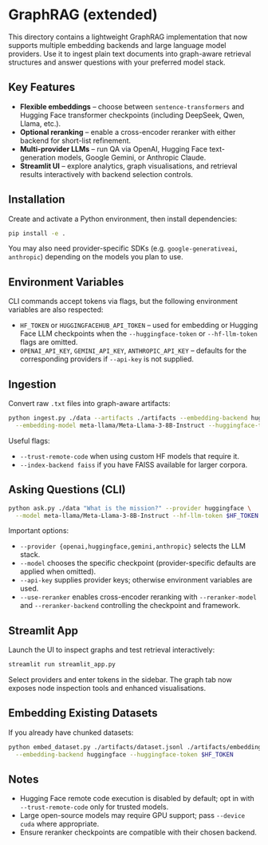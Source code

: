 # GraphRAG (extended)

This directory contains a lightweight GraphRAG implementation that now supports multiple embedding backends and large language model providers. Use it to ingest plain text documents into graph-aware retrieval structures and answer questions with your preferred model stack.

## Key Features

- **Flexible embeddings** – choose between `sentence-transformers` and Hugging Face transformer checkpoints (including DeepSeek, Qwen, Llama, etc.).
- **Optional reranking** – enable a cross-encoder reranker with either backend for short-list refinement.
- **Multi-provider LLMs** – run QA via OpenAI, Hugging Face text-generation models, Google Gemini, or Anthropic Claude.
- **Streamlit UI** – explore analytics, graph visualisations, and retrieval results interactively with backend selection controls.

## Installation

Create and activate a Python environment, then install dependencies:

```bash
pip install -e .
```

You may also need provider-specific SDKs (e.g. `google-generativeai`, `anthropic`) depending on the models you plan to use.

## Environment Variables

CLI commands accept tokens via flags, but the following environment variables are also respected:

- `HF_TOKEN` or `HUGGINGFACEHUB_API_TOKEN` – used for embedding or Hugging Face LLM checkpoints when the `--huggingface-token` or `--hf-llm-token` flags are omitted.
- `OPENAI_API_KEY`, `GEMINI_API_KEY`, `ANTHROPIC_API_KEY` – defaults for the corresponding providers if `--api-key` is not supplied.

## Ingestion

Convert raw `.txt` files into graph-aware artifacts:

```bash
python ingest.py ./data --artifacts ./artifacts --embedding-backend huggingface \
  --embedding-model meta-llama/Meta-Llama-3-8B-Instruct --huggingface-token $HF_TOKEN
```

Useful flags:

- `--trust-remote-code` when using custom HF models that require it.
- `--index-backend faiss` if you have FAISS available for larger corpora.

## Asking Questions (CLI)

```bash
python ask.py ./data "What is the mission?" --provider huggingface \
  --model meta-llama/Meta-Llama-3-8B-Instruct --hf-llm-token $HF_TOKEN --use-reranker
```

Important options:

- `--provider {openai,huggingface,gemini,anthropic}` selects the LLM stack.
- `--model` chooses the specific checkpoint (provider-specific defaults are applied when omitted).
- `--api-key` supplies provider keys; otherwise environment variables are used.
- `--use-reranker` enables cross-encoder reranking with `--reranker-model` and `--reranker-backend` controlling the checkpoint and framework.

## Streamlit App

Launch the UI to inspect graphs and test retrieval interactively:

```bash
streamlit run streamlit_app.py
```

Select providers and enter tokens in the sidebar. The graph tab now exposes node inspection tools and enhanced visualisations.

## Embedding Existing Datasets

If you already have chunked datasets:

```bash
python embed_dataset.py ./artifacts/dataset.jsonl ./artifacts/embeddings.npz \
  --embedding-backend huggingface --huggingface-token $HF_TOKEN
```

## Notes

- Hugging Face remote code execution is disabled by default; opt in with `--trust-remote-code` only for trusted models.
- Large open-source models may require GPU support; pass `--device cuda` where appropriate.
- Ensure reranker checkpoints are compatible with their chosen backend.
